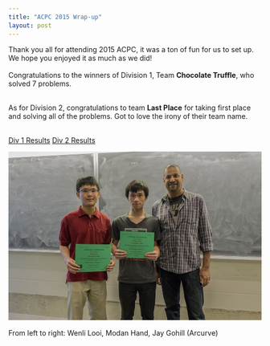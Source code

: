 ```yaml
---
title: "ACPC 2015 Wrap-up"
layout: post
---
```



<div class="col-md-6 col-lg-6">	

Thank you all for attending 2015 ACPC, it was a ton of fun for us to set up. We hope you enjoyed it as much as we did! 
<br><br>
Congratulations to the winners of Division 1, Team <b>Chocolate Truffle</b>, who solved 7 problems. 
<br><br>

As for Division 2, congratulations to team <b>Last Place</b> for taking first place and solving all of the problems. Got to love the irony of their team name.
<br><br>

<a class="btn btn-primary btn-sm" href="http://psc.cpsc.ucalgary.ca/acpc/2015/contest/div1/scores.php" role="button">Div 1 Results</a>
<a class="btn btn-danger btn-sm" href="http://psc.cpsc.ucalgary.ca/acpc/2015/contest/div2/scores.php" role="button">Div 2 Results</a>
</div>

<div class="col-md-6 col-lg-6">		

<img class="img-responsive" src="/img/acpc-2015-div1-winners.jpg" alt="World finals team">
<p class="text-center">
From left to right: Wenli Looi, Modan Hand, Jay Gohill (Arcurve)	
</p>
</div>     
